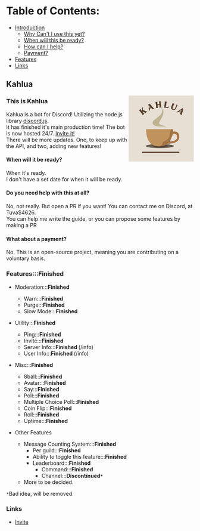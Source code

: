 # Table of Contents:
- [Introduction](#this-is-kahlua)
  - [Why Can't I use this yet?](#why)
  - [When will this be ready?](#when-will-it-be-ready)
  - [How can I help?](#how-can-i-help)
  - [Payment?](#what-about-a-payment)
- [Features](#features)
- [Links](#links)

## Kahlua
<img src="https://github.com/Joy6000/Kahlua/blob/master/Kahlua.png?raw=true" alt="Banner" width="175" align="right">

### This is Kahlua
Kahlua is a bot for Discord! Utilizing the node.js library [discord.js](https://discord.js.org/#/docs/discord.js/main/general/welcome).<br>
It has finished it's main production time! The bot is now hosted 24/7. [Invite it!](https://discord.com/api/oauth2/authorize?client_id=1037198491652472964&permissions=8&scope=bot%20applications.commands) <br>
There will be more updates. One, to keep up with the API, and two, adding new features!

#### When will it be ready?
When it's ready. <br>
I don't have a set date for when it will be ready. <br>

#### Do you need help with this at all?
No, not really. But open a PR if you want! You can contact me on Discord, at Tuva$4626. <br>
You can help me write the guide, or you can propose some features by making a PR<br>
#### What about a payment?
No. This is an open-source project, meaning you are contributing on a voluntary basis. <br>

### Features:::<b>Finished </b>
- Moderation:::<b>Finished </b>
  - Warn:::<b>Finished </b>
  - Purge:::<b>Finished </b>
  - Slow Mode:::<b>Finished </b>

- Utility:::<b>Finished </b>
  - Ping:::<b>Finished </b>
  - Invite:::<b>Finished </b>
  - Server Info:::<b>Finished </b> (/info)
  - User Info:::<b>Finished </b> (/info)

- Misc:::<b>Finished </b>
  - 8ball:::<b>Finished </b>
  - Avatar:::<b>Finished </b>
  - Say:::<b>Finished </b>
  - Poll:::<b>Finished </b>
  - Multiple Choice Poll:::<b>Finished </b>
  - Coin Flip:::<b>Finished </b>
  - Roll:::<b>Finished </b>
  - Uptime:::<b>Finished </b>

- Other Features
  - Message Counting System:::<b>Finished </b>
    - Per guild:::<b>Finished </b>
    - Ability to toggle this feature:::<b>Finished </b>
    - Leaderboard:::<b>Finished </b>
      - Command:::<b>Finished </b>
      - Channel:::<b>**Discontinued**`*` </b>
  - More to be decided.

`*`Bad idea, will be removed.



### Links
- [Invite](https://discord.com/api/oauth2/authorize?client_id=1037198491652472964&permissions=8&scope=bot%20applications.commands)
